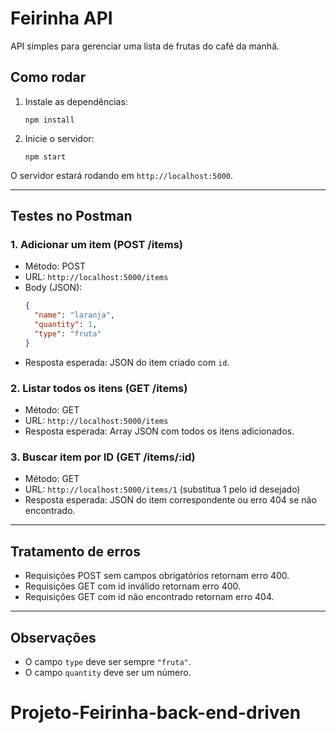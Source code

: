 # Feirinha API

API simples para gerenciar uma lista de frutas do café da manhã.

## Como rodar

1. Instale as dependências:
   ```
   npm install
   ```

2. Inicie o servidor:
   ```
   npm start
   ```

O servidor estará rodando em `http://localhost:5000`.

---

## Testes no Postman

### 1. Adicionar um item (POST /items)

- Método: POST
- URL: `http://localhost:5000/items`
- Body (JSON):
  ```json
  {
    "name": "laranja",
    "quantity": 1,
    "type": "fruta"
  }
  ```
- Resposta esperada: JSON do item criado com `id`.

### 2. Listar todos os itens (GET /items)

- Método: GET
- URL: `http://localhost:5000/items`
- Resposta esperada: Array JSON com todos os itens adicionados.

### 3. Buscar item por ID (GET /items/:id)

- Método: GET
- URL: `http://localhost:5000/items/1` (substitua 1 pelo id desejado)
- Resposta esperada: JSON do item correspondente ou erro 404 se não encontrado.

---

## Tratamento de erros

- Requisições POST sem campos obrigatórios retornam erro 400.
- Requisições GET com id inválido retornam erro 400.
- Requisições GET com id não encontrado retornam erro 404.

---

## Observações

- O campo `type` deve ser sempre `"fruta"`.
- O campo `quantity` deve ser um número.
# Projeto-Feirinha-back-end-driven

